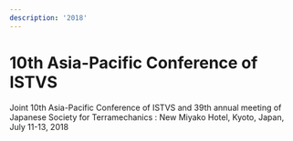 ```yaml
---
description: '2018'
---
```


# 10th Asia-Pacific Conference of ISTVS

Joint 10th Asia-Pacific Conference of ISTVS and 39th annual meeting of Japanese Society for Terramechanics : New Miyako Hotel, Kyoto, Japan, July 11-13, 2018
